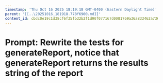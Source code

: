 ```yaml
---
timestamp: 'Thu Oct 16 2025 18:19:18 GMT-0400 (Eastern Daylight Time)'
parent: '[[..\20251016_181918.778f6900.md]]'
content_id: cbdc0e19c1d38cf6f35fb32b2f1d90f077167d0081769a36a833462a736962a4
---
```


# Prompt: Rewrite the tests for generateReport, notice that generateReport returns the results string of the report
